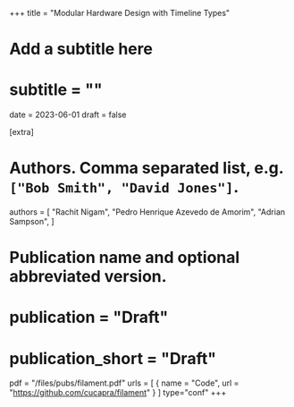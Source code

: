+++
title = "Modular Hardware Design with Timeline Types"
# Add a subtitle here
# subtitle = ""
date = 2023-06-01
draft = false

[extra]
# Authors. Comma separated list, e.g. `["Bob Smith", "David Jones"]`.
authors = [
  "Rachit Nigam",
  "Pedro Henrique Azevedo de Amorim",
  "Adrian Sampson",
]

# Publication name and optional abbreviated version.
# publication = "Draft"
# publication_short = "Draft"

pdf = "/files/pubs/filament.pdf"
urls = [
  { name = "Code", url = "https://github.com/cucapra/filament" }
]
type="conf"
+++
